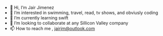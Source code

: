 - 👋 Hi, I’m Jair Jimenez
- 👀 I’m interested in swimming, travel, read, tv shows, and obviusly coding
- 🌱 I’m currently learning swift
- 💞️ I’m looking to collaborate at any Sillicon Valley company
- 📫 How to reach me , jairjm@outlook.com 

<!---
jairjm97/jairjm97 is a ✨ special ✨ repository because its `README.md` (this file) appears on your GitHub profile.
You can click the Preview link to take a look at your changes.
--->
